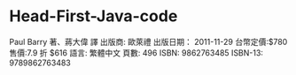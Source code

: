 # Head-First-Java-code

Paul Barry 著、蔣大偉 譯
出版商: 歐萊禮
出版日期： 2011-11-29
台幣定價:$780
售價:7.9 折 $616
語言: 繁體中文
頁數: 496
ISBN: 9862763485
ISBN-13: 9789862763483
